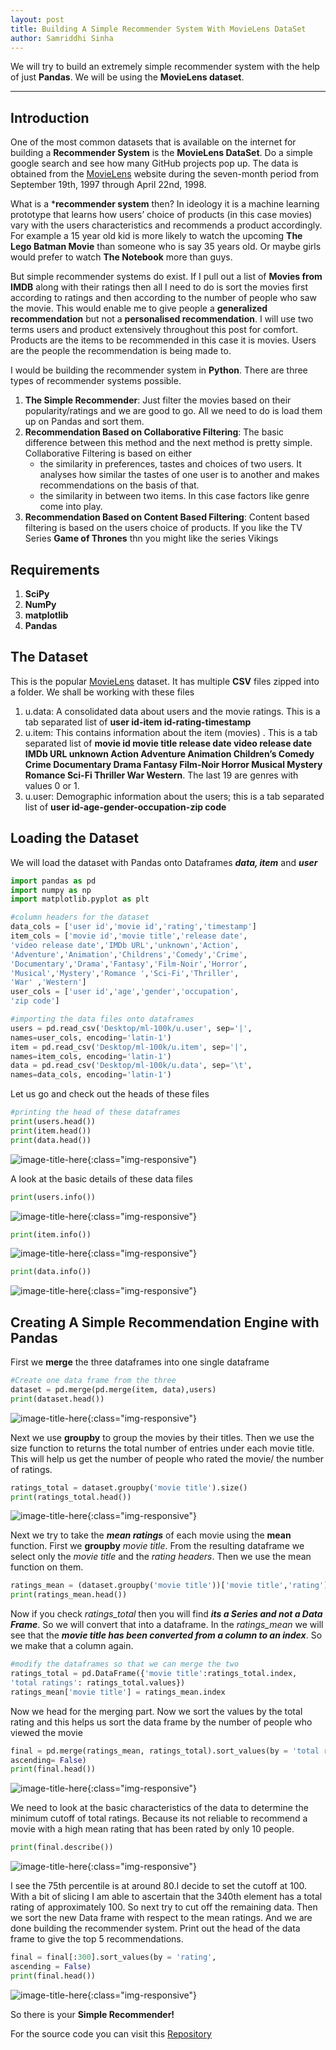 ```yaml
---
layout: post
title: Building A Simple Recommender System With MovieLens DataSet
author: Samriddhi Sinha
---
```

We will try to build an extremely simple recommender system with the help of just **Pandas**. We will be using the **MovieLens dataset**.

-----
## Introduction 


One of the most common datasets that is available on the internet for building a **Recommender System** is the **MovieLens DataSet**. Do a simple google search and see how many GitHub projects pop up. The data is obtained from the [MovieLens](https://movielens.org/) website during the seven-month period from September 19th, 1997 through April 22nd, 1998.

What is a ***recommender system** then?
In ideology it is a machine learning prototype that learns how users’ choice of products (in this case movies)  vary with the users characteristics and recommends a product accordingly. For example a 15 year old kid is more likely to watch the upcoming **The Lego Batman Movie** than someone who is say 35 years old. Or maybe girls would prefer to watch **The Notebook** more than guys.

But simple recommender systems do exist. If I pull out a list of **Movies from IMDB** along with their ratings then all I need to do is sort the movies first according to ratings and then according to the number of people who saw the movie. This would enable me to give people a **generalized recommendation** but not a **personalised recommendation**. I will use two terms users and product extensively throughout this post for comfort. Products are the items to be recommended in this case it is movies. Users are the people the recommendation is being made to.

I would be building the recommender system in **Python**. There are three types of recommender systems possible.

1. **The Simple Recommender**: Just filter the movies based on their popularity/ratings and we are good to go. All we need to do is load them up on Pandas and sort them.
2. **Recommendation Based on Collaborative Filtering**: The basic difference between this method and the next method is pretty simple. Collaborative Filtering is based on either
   * the similarity in preferences, tastes and choices of two users. It analyses how similar the tastes of one user is to another and makes recommendations on the basis of that.
   * the similarity in between two items. In this case factors like genre come into play.
3. **Recommendation Based on Content Based Filtering**: Content based filtering is based on the users choice of products. If you like the TV Series **Game of Thrones** thn you might like the series Vikings

## Requirements

1. **SciPy**
2. **NumPy**
3. **matplotlib**
4. **Pandas**

## The Dataset

This is the popular [MovieLens](https://grouplens.org/datasets/movielens/100k/) dataset. It has multiple **CSV**  files zipped into a folder. We shall be working with these files

1. u.data: A  consolidated data about users and the movie ratings. This is a tab separated list of **user id-item id-rating-timestamp**
2. u.item: This contains information about the item (movies) . This is a tab separated list of **movie id  movie title  release date  video release date  IMDb URL  unknown  Action  Adventure  Animation  Children’s  Comedy  Crime  Documentary  Drama  Fantasy  Film-Noir  Horror  Musical  Mystery  Romance  Sci-Fi  Thriller  War  Western**. The last 19 are genres with values 0 or 1.
3. u.user: Demographic information about the users; this is a tab separated list of **user id-age-gender-occupation-zip code**

## Loading the Dataset

We will load the dataset with Pandas onto Dataframes ***data, item*** and ***user***

```python
import pandas as pd
import numpy as np
import matplotlib.pyplot as plt

#column headers for the dataset
data_cols = ['user id','movie id','rating','timestamp']
item_cols = ['movie id','movie title','release date',
'video release date','IMDb URL','unknown','Action',
'Adventure','Animation','Childrens','Comedy','Crime',
'Documentary','Drama','Fantasy','Film-Noir','Horror',
'Musical','Mystery','Romance ','Sci-Fi','Thriller',
'War' ,'Western']
user_cols = ['user id','age','gender','occupation',
'zip code']

#importing the data files onto dataframes
users = pd.read_csv('Desktop/ml-100k/u.user', sep='|',
names=user_cols, encoding='latin-1')
item = pd.read_csv('Desktop/ml-100k/u.item', sep='|',
names=item_cols, encoding='latin-1')
data = pd.read_csv('Desktop/ml-100k/u.data', sep='\t',
names=data_cols, encoding='latin-1')
```

Let us go and check out the heads of these files

```python 
#printing the head of these dataframes
print(users.head())
print(item.head())
print(data.head())
```
![image-title-here](https://acodeforthought.files.wordpress.com/2016/12/screenshot-from-2016-12-25-15-49-591.png){:class="img-responsive"}

A look at the basic details of these data files

```python
print(users.info())
```
![image-title-here](https://acodeforthought.files.wordpress.com/2016/12/screenshot-from-2016-12-25-15-51-48.png){:class="img-responsive"}

```python
print(item.info())
```
![image-title-here](https://acodeforthought.files.wordpress.com/2016/12/screenshot-from-2016-12-25-15-52-06.png){:class="img-responsive"}

```python
print(data.info())
```
![image-title-here](https://acodeforthought.files.wordpress.com/2016/12/screenshot-from-2016-12-25-15-52-25.png){:class="img-responsive"}


## Creating A Simple Recommendation Engine with Pandas

First we **merge** the three dataframes into one single dataframe

```python
#Create one data frame from the three
dataset = pd.merge(pd.merge(item, data),users)
print(dataset.head())
```
![image-title-here](https://acodeforthought.files.wordpress.com/2016/12/screenshot-from-2016-12-25-16-01-50.png?w=740){:class="img-responsive"}

Next we use **groupby** to group the movies by their titles. Then we use the size function to returns the total number of entries under each movie title. This will help us get the number of people who rated the movie/ the number of ratings.
```python
ratings_total = dataset.groupby('movie title').size()
print(ratings_total.head())
```

![image-title-here](https://acodeforthought.files.wordpress.com/2016/12/screenshot-from-2016-12-25-23-57-45.png){:class="img-responsive"}

Next we try to take the ***mean ratings*** of each movie using the **mean** function. First we **groupby** *movie title*. From the resulting dataframe we select only the *movie title* and the *rating headers*. Then we use the mean function on them.
```python
ratings_mean = (dataset.groupby('movie title'))['movie title','rating'].mean()
print(ratings_mean.head())
```

Now if you check *ratings_total* then you will find ***its a Series and not a Data Frame***. So we will convert that into a dataframe. In the *ratings_mean* we will see that the ***movie title has been converted from a column to an index***. So we make that a column again.
```python
#modify the dataframes so that we can merge the two
ratings_total = pd.DataFrame({'movie title':ratings_total.index,
'total ratings': ratings_total.values})
ratings_mean['movie title'] = ratings_mean.index
```

Now we head for the merging part. Now we sort the values by the total rating and this helps us sort the data frame by the number of people who viewed the movie
```python
final = pd.merge(ratings_mean, ratings_total).sort_values(by = 'total ratings',
ascending= False)
print(final.head())
```
![image-title-here](https://acodeforthought.files.wordpress.com/2016/12/screenshot-from-2016-12-26-11-52-36.png){:class="img-responsive"}

We need to look at the basic characteristics of the data to determine the minimum cutoff of total ratings. Because its not reliable to recommend a movie with a high mean rating that has been rated by only 10 people.
```python
print(final.describe())
```
![image-title-here](https://acodeforthought.files.wordpress.com/2016/12/screenshot-from-2016-12-26-12-01-40.png){:class="img-responsive"}

I see the 75th percentile is at around 80.I decide to set the cutoff at 100. With a bit of slicing I am able to ascertain that the 340th element has a total rating of approximately 100. So next try to cut off the remaining data. Then we sort the new Data frame with respect to the mean ratings. And we are done building the recommender system. Print out the head of the data frame to give the top 5 recommendations.
```python
final = final[:300].sort_values(by = 'rating',
ascending = False)
print(final.head())
```

![image-title-here](https://acodeforthought.files.wordpress.com/2016/12/screenshot-from-2016-12-26-12-13-23.png){:class="img-responsive"}

So there is your **Simple Recommender!** 

For the source code you can visit this [Repository](https://github.com/djokester/RecommenderSystemMovieLens)

